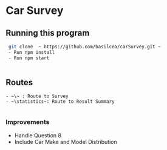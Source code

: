 # Car Survey

## Running this program

```bash
 git clone  ~ https://github.com/basilcea/carSurvey.git ~
 - Run npm install
 - Run npm start
 
 ```

 ## Routes

 ``` 
 - ~\~ : Route to Survey
 - ~\statistics~: Route to Result Summary
  
 ```

 ### Improvements

  - Handle Question 8 
  - Include Car Make and Model Distribution

